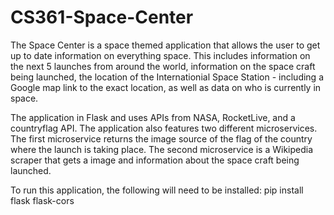 # CS361-Space-Center

The Space Center is a space themed application that allows the user to get up to date information on everything space. This includes information
on the next 5 launches from around the world, information on the space craft being launched, the location of the Internationial Space Station - including a
Google map link to the exact location, as well as data on who is currently in space.

The application in Flask and uses APIs from NASA, RocketLive, and a countryflag API. The application also features two different microservices. The first
microservice returns the image source of the flag of the country where the launch is taking place. The second microservice is a Wikipedia scraper
that gets a image and information about the space craft being launched.

To run this application, the following will need to be installed:
     pip install flask flask-cors
